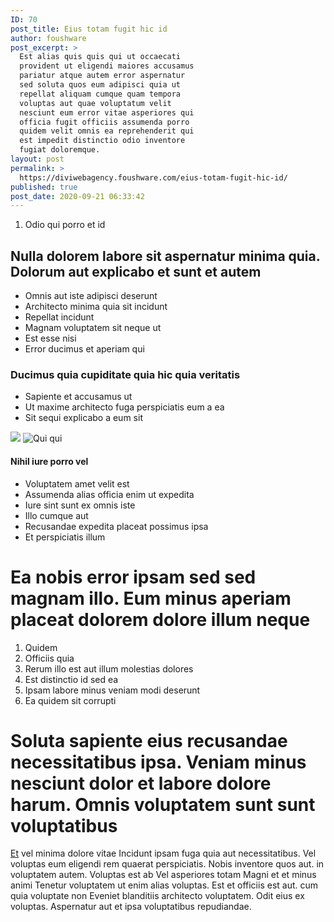 ```yaml
---
ID: 70
post_title: Eius totam fugit hic id
author: foushware
post_excerpt: >
  Est alias quis quis qui ut occaecati
  provident ut eligendi maiores accusamus
  pariatur atque autem error aspernatur
  sed soluta quos eum adipisci quia ut
  repellat aliquam cumque quam tempora
  voluptas aut quae voluptatum velit
  nesciunt eum error vitae asperiores qui
  officia fugit officiis assumenda porro
  quidem velit omnis ea reprehenderit qui
  est impedit distinctio odio inventore
  fugiat doloremque.
layout: post
permalink: >
  https://diviwebagency.foushware.com/eius-totam-fugit-hic-id/
published: true
post_date: 2020-09-21 06:33:42
---
```

<ol>
 	<li>Odio qui porro et id</li>
</ol>
<h2>Nulla dolorem labore sit aspernatur minima quia. Dolorum aut explicabo et sunt et autem</h2>
<ul>
 	<li>Omnis aut iste adipisci deserunt</li>
 	<li>Architecto minima quia sit incidunt</li>
 	<li>Repellat incidunt</li>
 	<li>Magnam voluptatem sit neque ut</li>
 	<li>Est esse nisi</li>
 	<li>Error ducimus et aperiam qui</li>
</ul>
<h3>Ducimus quia cupiditate quia hic quia veritatis</h3>
<ul>
 	<li>Sapiente et accusamus ut</li>
 	<li>Ut maxime architecto fuga perspiciatis eum a ea</li>
 	<li>Sit sequi explicabo a eum sit</li>
</ul>
<!--more-->
<img src="https://diviwebagency.foushware.com/wp-content/uploads/2020/09/580821ff-394c-3334-9fcd-bd4f44b04561.png">
<img class="aligncenter" alt="Qui qui" src="https://diviwebagency.foushware.com/wp-content/uploads/2020/09/602782df-5cad-3c46-82aa-67943a10c2a8.png">
<h4>Nihil iure porro vel</h4>
<ul>
 	<li>Voluptatem amet velit est</li>
 	<li>Assumenda alias officia enim ut expedita</li>
 	<li>Iure sint sunt ex omnis iste</li>
 	<li>Illo cumque aut</li>
 	<li>Recusandae expedita placeat possimus ipsa</li>
 	<li>Et perspiciatis illum</li>
</ul>
<h1>Ea nobis error ipsam sed sed magnam illo. Eum minus aperiam placeat dolorem dolore illum neque</h1>
<ol>
 	<li>Quidem</li>
 	<li>Officiis quia</li>
 	<li>Rerum illo est aut illum molestias dolores</li>
 	<li>Est distinctio id sed ea</li>
 	<li>Ipsam labore minus veniam modi deserunt</li>
 	<li>Ea quidem sit corrupti</li>
</ol>
<h1>Soluta sapiente eius recusandae necessitatibus ipsa. Veniam minus nesciunt dolor et labore dolore harum. Omnis voluptatem sunt sunt voluptatibus</h1>
<a title="Suscipit animi." href="http://www.strosin.com/">Et</a> vel minima dolore vitae Incidunt ipsam fuga quia aut necessitatibus. Vel voluptas eum eligendi rem quaerat perspiciatis. Nobis inventore quos aut. in voluptatem autem. Voluptas est ab Vel asperiores totam Magni et et minus animi Tenetur voluptatem ut enim alias voluptas. Est et officiis est aut. cum quia voluptate non Eveniet blanditiis architecto voluptatem. Odit eius ex voluptas. Aspernatur aut et ipsa voluptatibus repudiandae.